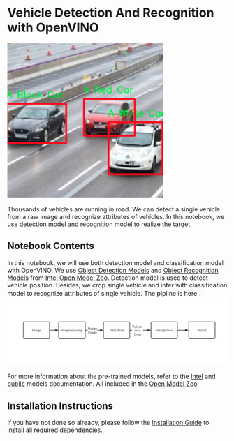 # Vehicle Detection And Recognition with OpenVINO

![result](data/vehicle-result.png)

Thousands of vehicles are running in road. We can detect a single vehicle from a raw image and recognize attributes of vehicles. In this notebook, we use detection model and recognition model to realize the target.


## Notebook Contents

In this notebook, we will use both detection model and classification model with OpenVINO. We use [Object Detection Models](https://github.com/openvinotoolkit/open_model_zoo/tree/master/models/intel/vehicle-detection-0200) and [Object Recognition Models](https://github.com/openvinotoolkit/open_model_zoo/tree/master/models/intel/vehicle-attributes-recognition-barrier-0039) from [Intel Open Model Zoo](https://github.com/openvinotoolkit/open_model_zoo/blob/master/models/intel/index.md). Detection model is used to detect vehicle position. Besides, we crop single vehicle and infer with classification model to recognize attributes of single vehicle. The pipline is here： 
![flowchart](data/vehicle-inference-flow.png)

For more information about the pre-trained models, refer to the [Intel](https://github.com/openvinotoolkit/open_model_zoo/tree/master/models/intel) and [public](https://github.com/openvinotoolkit/open_model_zoo/tree/master/models/public) models documentation. All included in the [Open Model Zoo](https://github.com/openvinotoolkit/open_model_zoo)

## Installation Instructions

If you have not done so already, please follow the [Installation Guide](../../README.md) to install all required dependencies.